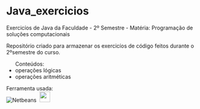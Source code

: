 # Java_exercicios
Exercicíos de Java da Faculdade - 2º Semestre - Matéria: Programação de soluções computacionais

Repositório criado para armazenar os exercicíos de código feitos durante o 2ºsemestre do curso.
<ul>Conteúdos:
  <li>operações lógicas</li>
  <li>operações aritméticas</li>
</ul>

Ferramenta usada:
<br>
  ![Netbeans](https://img.shields.io/badge/-netbeans-0D1117?style=for-the-badge&logo=netbeans&logoColor=007ACC&labelColor=0D1117)&nbsp;
  <img src="https://th.bing.com/th/id/R.f348d40c8d60d9dd1c8ef9c654b02705?rik=vWlWz0rp8H2Meg&pid=ImgRaw&r=0g" width="28"/>


